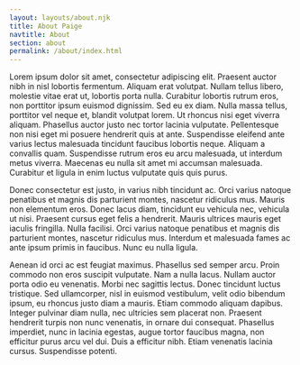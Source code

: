 ```yaml
---
layout: layouts/about.njk
title: About Paige
navtitle: About
section: about
permalink: /about/index.html
---
```


 Lorem ipsum dolor sit amet, consectetur adipiscing elit. Praesent auctor nibh in nisl lobortis fermentum. Aliquam erat volutpat. Nullam tellus libero, molestie vitae erat ut, lobortis porta nulla. Curabitur lobortis rutrum eros, non porttitor ipsum euismod dignissim. Sed eu ex diam. Nulla massa tellus, porttitor vel neque et, blandit volutpat lorem. Ut rhoncus nisi eget viverra aliquam. Phasellus auctor justo nec tortor lacinia vulputate. Pellentesque non nisi eget mi posuere hendrerit quis at ante. Suspendisse eleifend ante varius lectus malesuada tincidunt faucibus lobortis neque. Aliquam a convallis quam. Suspendisse rutrum eros eu arcu malesuada, ut interdum metus viverra. Maecenas eu nulla sit amet mi accumsan malesuada. Curabitur et ligula in enim luctus vulputate quis quis purus.

Donec consectetur est justo, in varius nibh tincidunt ac. Orci varius natoque penatibus et magnis dis parturient montes, nascetur ridiculus mus. Mauris non elementum eros. Donec lacus diam, tincidunt eu vehicula nec, vehicula ut nisi. Praesent cursus eget felis a hendrerit. Mauris ultrices mauris eget iaculis fringilla. Nulla facilisi. Orci varius natoque penatibus et magnis dis parturient montes, nascetur ridiculus mus. Interdum et malesuada fames ac ante ipsum primis in faucibus. Nunc eu nulla ligula.

Aenean id orci ac est feugiat maximus. Phasellus sed semper arcu. Proin commodo non eros suscipit vulputate. Nam a nulla lacus. Nullam auctor porta odio eu venenatis. Morbi nec sagittis lectus. Donec tincidunt luctus tristique. Sed ullamcorper, nisl in euismod vestibulum, velit odio bibendum ipsum, eu rhoncus justo diam a mauris. Etiam commodo aliquam dapibus. Integer pulvinar diam nulla, nec ultricies sem placerat non. Praesent hendrerit turpis non nunc venenatis, in ornare dui consequat. Phasellus imperdiet, nunc in lacinia egestas, augue tortor faucibus magna, non efficitur purus arcu vel dui. Duis a efficitur nibh. Etiam venenatis lacinia cursus. Suspendisse potenti. 